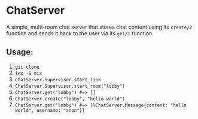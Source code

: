 # ChatServer

A simple, multi-room chat server that stores chat content using its `create/2` function and sends it back to the user via its `get/1` function.

## Usage:

1. `git clone`
1. `iex -S mix`
1. `ChatServer.Supervisor.start_link`
1. `ChatServer.Supervisor.start_room("lobby")`
1. `ChatServer.get("lobby") #=> []`
1. `ChatServer.create("lobby", "hello world")`
1. `ChatServer.get("lobby") #=> [%ChatServer.Message{content: "hello world", username: "anon"}]`